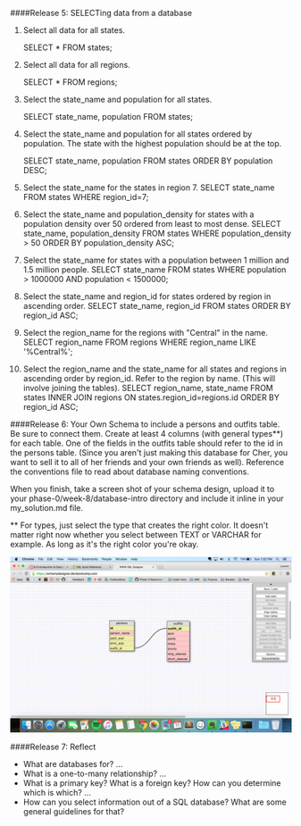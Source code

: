 ####Release 5: SELECTing data from a database    
1. Select all data for all states. 

	SELECT * FROM states;
2. Select all data for all regions.  

	SELECT * FROM regions;
3. Select the state_name and population for all states. 

	SELECT state_name, population FROM states;
4. Select the state_name and population for all states ordered by population. The state with the highest population should be at the top.

	SELECT state_name, population FROM states ORDER BY population DESC;
5. Select the state_name for the states in region 7.
	SELECT state_name FROM states WHERE region_id=7;
6. Select the state_name and population_density for states with a population density over 50 ordered from least to most dense.
	SELECT state_name, population_density FROM states WHERE population_density > 50 ORDER BY population_density ASC;
7. Select the state_name for states with a population between 1 million and 1.5 million people.
	SELECT state_name FROM states WHERE population > 1000000 AND population < 1500000;
8. Select the state_name and region_id for states ordered by region in ascending order.
	SELECT state_name, region_id FROM states ORDER BY region_id ASC;
9. Select the region_name for the regions with "Central" in the name.
	SELECT region_name FROM regions WHERE region_name LIKE '%Central%';
10. Select the region_name and the state_name for all states and regions in ascending order by region_id. Refer to the region by name. (This will involve joining the tables).
	SELECT region_name, state_name FROM states INNER JOIN regions ON states.region_id=regions.id ORDER BY region_id ASC;

####Release 6: Your Own Schema
to include a persons and outfits table. Be sure to connect them. Create at least 4 columns (with general types**) for each table. One of the fields in the outfits table should refer to the id in the persons table. (Since you aren't just making this database for Cher, you want to sell it to all of her friends and your own friends as well). Reference the conventions file to read about database naming conventions. 

When you finish, take a screen shot of your schema design, upload it to your phase-0/week-8/database-intro directory and include it inline in your my_solution.md file.

** For types, just select the type that creates the right color. It doesn't matter right now whether you select between TEXT or VARCHAR for example. As long as it's the right color you're okay.

![schema design](8_4screenshot.png)

####Release 7: Reflect
- What are databases for?
	...
- What is a one-to-many relationship?
	...
- What is a primary key? What is a foreign key? How can you determine which is which?
	...
- How can you select information out of a SQL database? What are some general guidelines for that?
